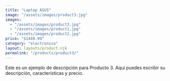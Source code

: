```yaml
---
title: "Laptop ASUS"
image: "/assets/images/product3.jpg"
images:
  - "/assets/images/product3.jpg"
  - "/assets/images/product1.jpg"
  - "/assets/images/product2.jpg"
price: "$1449.99"
category: "electronica"
layout: layouts/product.njk
permalink: "/products/product3/"
---
```


Este es un ejemplo de descripción para Producto 3.
Aquí puedes escribir su descripción, características y precio.
